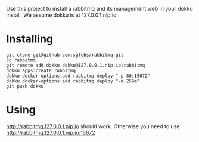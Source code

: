 Use this project to install a rabbitmq and its management web in your dokku install. 
We assume dokku is at 127.0.0.1.nip.io


Installing
==========
```
git clone git@github.com:sglebs/rabbitmq.git
cd rabbitmq
git remote add dokku dokku@127.0.0.1.nip.io:rabbitmq
dokku apps:create rabbitmq
dokku docker-options:add rabbitmq deploy "-p 80:15672"
dokku docker-options:add rabbitmq deploy "-m 256m"
git push dokku
```

Using
======
http://rabbitmq.127.0.0.1.nip.io should work.
Otherwise you need to use http://rabbitmq.127.0.0.1.nip.io:15672